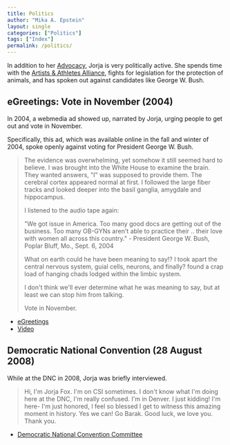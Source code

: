 ```yaml
---
title: Politics
author: "Mika A. Epstein"
layout: single
categories: ["Politics"]
tags: ["Index"]
permalink: /politics/
---
```


In addition to her [Advocacy](/library/advocacy/), Jorja is very politically active. She spends time with the [Artists & Athletes Alliance](/library/advocacy/artists-athletes/), fights for legislation for the protection of animals, and has spoken out against candidates like George W. Bush.

## eGreetings: Vote in November (2004)

In 2004, a webmedia ad showed up, narrated by Jorja, urging people to get out and vote in November.

Specifically, this ad, which was available online in the fall and winter of 2004, spoke openly against voting for President George W. Bush.

> The evidence was overwhelming, yet somehow it still seemed hard to believe. I was brought into the White House to examine the brain. They wanted answers, "I" was supposed to provide them. The cerebral cortex appeared normal at first. I followed the large fiber tracks and looked deeper into the basil ganglia, amygdale and hippocampus.
> 
> I listened to the audio tape again:
> 
> "We got issue in America. Too many good docs are getting out of the business. Too many OB-GYNs aren't able to practice their .. their love with women all across this country." - President George W. Bush, Poplar Bluff, Mo., Sept. 6, 2004
> 
> What on earth could he have been meaning to say!? I took apart the central nervous system, guial cells, neurons, and finally? found a crap load of hanging chads lodged within the limbic system.
> 
> I don't think we'll ever determine what he was meaning to say, but at least we can stop him from talking.
> 
> Vote in November.

* [eGreetings](http://www.egreetings.com)
* [Video](https://jorjafox.net/video/beatgreets-csi-white-house/)

## Democratic National Convention (28 August 2008)

While at the DNC in 2008, Jorja was briefly interviewed.

> Hi, I'm Jorja Fox. I'm on CSI sometimes. I don't know what I'm doing here at the DNC, I'm really confused. I'm in Denver. I just kidding! I'm here- I'm just honored, I feel so blessed I get to witness this amazing moment in history. Yes we can! Go Barak. Good luck, we love you. Thank you.

* [Democratic National Convention Committee](http://demconvention.com/)